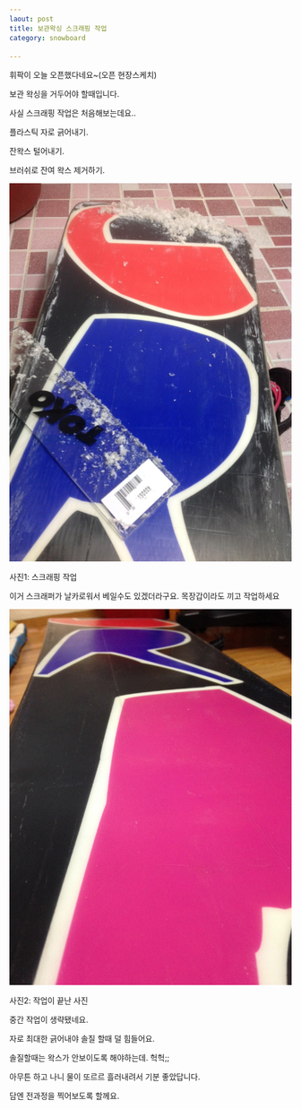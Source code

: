 ```yaml
---
laout: post
title: 보관왁싱 스크래핑 작업
category: snowboard

---
```


휘팍이 오늘 오픈했다네요~(오픈 현장스케치)

보관 왁싱을 거두어야 할때입니다.

사실 스크래핑 작업은 처음해보는데요..



플라스틱 자로 긁어내기.

잔왁스 털어내기.

브러쉬로 잔여 왁스 제거하기.

![왁싱 스크래핑](/images/posts/snowboard_waxing_01.jpg)


사진1: 스크래핑 작업


이거 스크래퍼가 날카로워서 베일수도 있겠더라구요. 목장갑이라도 끼고 작업하세요


![왁싱 스크래핑](/images/posts/snowboard_waxing_02.jpg)


사진2: 작업이 끝난 사진



중간 작업이 생략됐네요. 

자로 최대한 긁어내야 솔질 할때 덜 힘들어요.

솔질할때는 왁스가 안보이도록 해야하는데. 헉헉;;

아무튼 하고 나니 물이 또르르 흘러내려서 기분 좋았답니다.

담엔 전과정을 찍어보도록 할께요.







